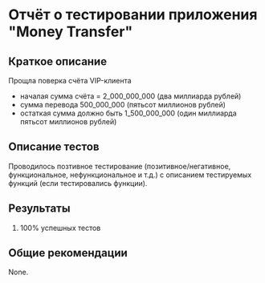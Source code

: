 # Отчёт о тестировании приложения "Money Transfer"

## Краткое описание

Прощла поверка счёта VIP-клиента 
* началая сумма счёта = 2_000_000_000 (два миллиарда рублей)
* сумма перевода 500_000_000 (пятьсот миллионов рублей)
* остаткая сумма должно быть 1_500_000_000 (один миллиарда пятьсот миллионов рублей)

## Описание тестов

Проводилось позтивное тестирование (позитивное/негативное, функциональное, нефункциональное и т.д.) с описанием тестируемых функций (если тестировались функции).

## Результаты

1. 100% успешных тестов

## Общие рекомендации

None.
